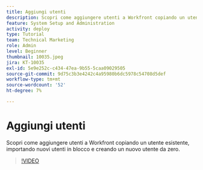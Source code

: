 ```yaml
---
title: Aggiungi utenti
description: Scopri come aggiungere utenti a Workfront copiando un utente esistente, importando nuovi utenti in blocco e creando un nuovo utente da zero.
feature: System Setup and Administration
activity: deploy
type: Tutorial
team: Technical Marketing
role: Admin
level: Beginner
thumbnail: 10035.jpeg
jira: KT-10035
exl-id: 5e9e252c-c434-47ea-9b55-5caa09029505
source-git-commit: 9d75c3b3e4242c4a95980b6dc5978c54708d5def
workflow-type: tm+mt
source-wordcount: '52'
ht-degree: 7%

---
```


# Aggiungi utenti

Scopri come aggiungere utenti a Workfront copiando un utente esistente, importando nuovi utenti in blocco e creando un nuovo utente da zero.

>[!VIDEO](https://video.tv.adobe.com/v/3427085/?quality=12&learn=on)


